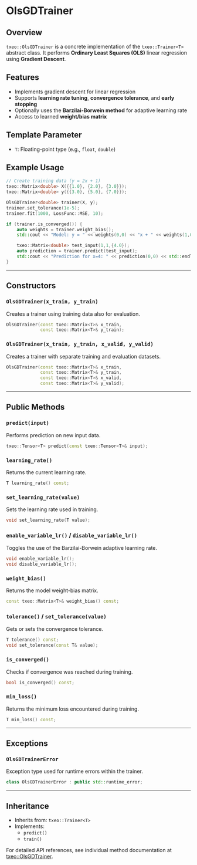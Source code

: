 # OlsGDTrainer

## Overview

`txeo::OlsGDTrainer` is a concrete implementation of the `txeo::Trainer<T>` abstract class. It performs **Ordinary Least Squares (OLS)** linear regression using **Gradient Descent**.

## Features

- Implements gradient descent for linear regression
- Supports **learning rate tuning**, **convergence tolerance**, and **early stopping**
- Optionally uses the **Barzilai-Borwein method** for adaptive learning rate
- Access to learned **weight/bias matrix**

## Template Parameter

- `T`: Floating-point type (e.g., `float`, `double`)

## Example Usage

```cpp
// Create training data (y = 2x + 1)
txeo::Matrix<double> X({{1.0}, {2.0}, {3.0}});
txeo::Matrix<double> y({{3.0}, {5.0}, {7.0}});

OlsGDTrainer<double> trainer(X, y);
trainer.set_tolerance(1e-5);
trainer.fit(1000, LossFunc::MSE, 10);

if (trainer.is_converged()) {
    auto weights = trainer.weight_bias();
    std::cout << "Model: y = " << weights(0,0) << "x + " << weights(1,0) << std::endl;

    txeo::Matrix<double> test_input(1,1,{4.0});
    auto prediction = trainer.predict(test_input);
    std::cout << "Prediction for x=4: " << prediction(0,0) << std::endl;
}
```

---

## Constructors

### `OlsGDTrainer(x_train, y_train)`

Creates a trainer using training data also for evaluation.

```cpp
OlsGDTrainer(const txeo::Matrix<T>& x_train,
             const txeo::Matrix<T>& y_train);
```

### `OlsGDTrainer(x_train, y_train, x_valid, y_valid)`

Creates a trainer with separate training and evaluation datasets.

```cpp
OlsGDTrainer(const txeo::Matrix<T>& x_train,
             const txeo::Matrix<T>& y_train,
             const txeo::Matrix<T>& x_valid,
             const txeo::Matrix<T>& y_valid);
```

---

## Public Methods

### `predict(input)`

Performs prediction on new input data.

```cpp
txeo::Tensor<T> predict(const txeo::Tensor<T>& input);
```

### `learning_rate()`

Returns the current learning rate.

```cpp
T learning_rate() const;
```

### `set_learning_rate(value)`

Sets the learning rate used in training.

```cpp
void set_learning_rate(T value);
```

### `enable_variable_lr()` / `disable_variable_lr()`

Toggles the use of the Barzilai-Borwein adaptive learning rate.

```cpp
void enable_variable_lr();
void disable_variable_lr();
```

### `weight_bias()`

Returns the model weight-bias matrix.

```cpp
const txeo::Matrix<T>& weight_bias() const;
```

### `tolerance()` / `set_tolerance(value)`

Gets or sets the convergence tolerance.

```cpp
T tolerance() const;
void set_tolerance(const T& value);
```

### `is_converged()`

Checks if convergence was reached during training.

```cpp
bool is_converged() const;
```

### `min_loss()`

Returns the minimum loss encountered during training.

```cpp
T min_loss() const;
```

---

## Exceptions

### `OlsGDTrainerError`

Exception type used for runtime errors within the trainer.

```cpp
class OlsGDTrainerError : public std::runtime_error;
```

---

## Inheritance

- Inherits from: `txeo::Trainer<T>`
- Implements:
  - `predict()`
  - `train()`

For detailed API references, see individual method documentation at [txeo::OlsGDTrainer](https://txeo-doc.netlify.app/classtxeo_1_1_ols_g_d_trainer.html).